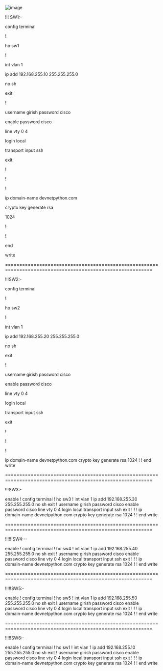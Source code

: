 ![image](https://user-images.githubusercontent.com/45974876/111308883-3bf8db00-8681-11eb-897a-3ba1b2d35e43.png)



!!! SW1:-

config terminal

!

ho sw1

!

int vlan 1

ip add 192.168.255.10 255.255.255.0

no sh

exit

!

username girish password cisco

enable password cisco

line vty 0 4

login local

transport input ssh

exit

!

!

!

ip domain-name devnetpython.com

crypto key generate rsa

1024

!

!

end

write


==========================================================================================================

!!!SW2:-

config terminal

!

ho sw2

!

int vlan 1

ip add 192.168.255.20 255.255.255.0

no sh

exit

!

username girish password cisco

enable password cisco

line vty 0 4

login local

transport input ssh

exit

!

!

!

ip domain-name devnetpython.com
crypto key generate rsa
1024
!
!
end
write

==========================================================================================================

!!!SW3:-


enable
!
config terminal
!
ho sw3
!
int vlan 1
ip add 192.168.255.30 255.255.255.0
no sh
exit
!
username girish password cisco
enable password cisco
line vty 0 4
login local
transport input ssh
exit
!
!
!
ip domain-name devnetpython.com
crypto key generate rsa
1024
!
!
end
write


==========================================================================================================

!!!!!!SW4:--

enable
!
config terminal
!
ho sw4
!
int vlan 1
ip add 192.168.255.40 255.255.255.0
no sh
exit
!
username girish password cisco
enable password cisco
line vty 0 4
login local
transport input ssh
exit
!
!
!
ip domain-name devnetpython.com
crypto key generate rsa
1024
!
!
end
write


==========================================================================================================


!!!!!SW5:-

enable
!
config terminal
!
ho sw5
!
int vlan 1
ip add 192.168.255.50 255.255.255.0
no sh
exit
!
username girish password cisco
enable password cisco
line vty 0 4
login local
transport input ssh
exit
!
!
!
ip domain-name devnetpython.com
crypto key generate rsa
1024
!
!
end
write

==========================================================================================================

!!!!!SW6:-

enable
!
config terminal
!
ho sw1
!
int vlan 1
ip add 192.168.255.10 255.255.255.0
no sh
exit
!
username girish password cisco
enable password cisco
line vty 0 4
login local
transport input ssh
exit
!
!
!
ip domain-name devnetpython.com
crypto key generate rsa
1024
!
!
end
write
